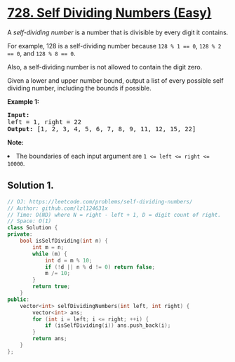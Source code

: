 # [728. Self Dividing Numbers (Easy)](https://leetcode.com/problems/self-dividing-numbers/)

<p>
A <i>self-dividing number</i> is a number that is divisible by every digit it contains.
</p><p>
For example, 128 is a self-dividing number because <code>128 % 1 == 0</code>, <code>128 % 2 == 0</code>, and <code>128 % 8 == 0</code>.
</p><p>
Also, a self-dividing number is not allowed to contain the digit zero.
</p><p>
Given a lower and upper number bound, output a list of every possible self dividing number, including the bounds if possible.
</p>
<p><b>Example 1:</b><br>
</p><pre><b>Input:</b> 
left = 1, right = 22
<b>Output:</b> [1, 2, 3, 4, 5, 6, 7, 8, 9, 11, 12, 15, 22]
</pre>
<p></p>

<p><b>Note:</b>
</p><li>The boundaries of each input argument are <code>1 &lt;= left &lt;= right &lt;= 10000</code>.</li>
<p></p>

## Solution 1.
```cpp
// OJ: https://leetcode.com/problems/self-dividing-numbers/
// Author: github.com/lzl124631x
// Time: O(ND) where N = right - left + 1, D = digit count of right.
// Space: O(1)
class Solution {
private:
    bool isSelfDividing(int n) {
        int m = n;
        while (m) {
            int d = m % 10;
            if (!d || n % d != 0) return false;
            m /= 10;
        }
        return true;
    }
public:
    vector<int> selfDividingNumbers(int left, int right) {
        vector<int> ans;
        for (int i = left; i <= right; ++i) {
            if (isSelfDividing(i)) ans.push_back(i);
        }
        return ans;
    }
};
```